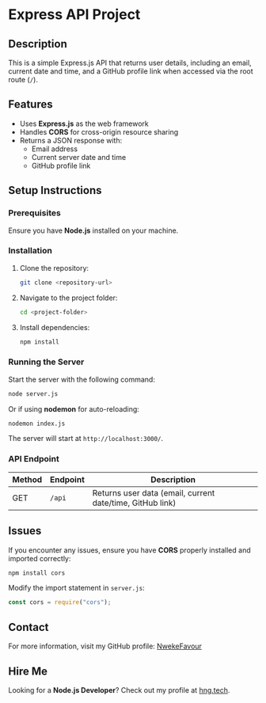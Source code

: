 # Express API Project

## Description
This is a simple Express.js API that returns user details, including an email, current date and time, and a GitHub profile link when accessed via the root route (`/`).

## Features
- Uses **Express.js** as the web framework
- Handles **CORS** for cross-origin resource sharing
- Returns a JSON response with:
  - Email address
  - Current server date and time
  - GitHub profile link

## Setup Instructions
### Prerequisites
Ensure you have **Node.js** installed on your machine.

### Installation
1. Clone the repository:
   ```sh
   git clone <repository-url>
   ```
2. Navigate to the project folder:
   ```sh
   cd <project-folder>
   ```
3. Install dependencies:
   ```sh
   npm install
   ```

### Running the Server
Start the server with the following command:
```sh
node server.js
```
Or if using **nodemon** for auto-reloading:
```sh
nodemon index.js
```

The server will start at `http://localhost:3000/`.

### API Endpoint
| Method | Endpoint | Description |
|--------|---------|-------------|
| GET | `/api` | Returns user data (email, current date/time, GitHub link) |

## Issues
If you encounter any issues, ensure you have **CORS** properly installed and imported correctly:
```sh
npm install cors
```
Modify the import statement in `server.js`:
```js
const cors = require("cors");
```

## Contact
For more information, visit my GitHub profile: [NwekeFavour](https://github.com/NwekeFavour)

## Hire Me
Looking for a **Node.js Developer**? Check out my profile at [hng.tech](https://hng.tech/hire/nodejs-developers).

